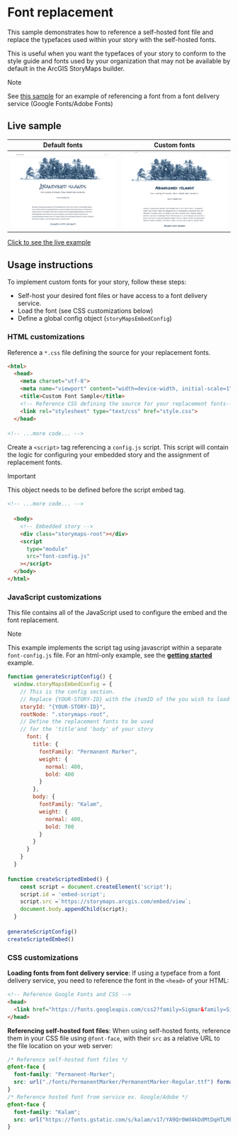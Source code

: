 # Font replacement

This sample demonstrates how to reference a self-hosted font file and replace the typefaces used within your story with the self-hosted fonts.

This is useful when you want the typefaces of your story to conform to the style guide and fonts used by your organization that may not be available by default in the ArcGIS StoryMaps builder.

> [!NOTE]
> See [this sample](/embed/splash-page/README.md#css-customizations) for an example of referencing a font from a font delivery service (Google Fonts/Adobe Fonts)

## Live sample

Default fonts             |  Custom fonts
:-------------------------:|:-------------------------:
![Default fonts](/embed/fonts/assets/example_default_fonts.png)  |  ![Custom Fonts](/embed/fonts/assets/example_custom_fonts.png)

[Click to see the live example](https://esri.github.io/storymaps-developer-samples/embed/fonts/index.html)

## Usage instructions

To implement custom fonts for your story, follow these steps:

- Self-host your desired font files or have access to a font delivery service.
- Load the font (see CSS customizations below)
- Define a global config object (`storyMapsEmbedConfig`)

### HTML customizations
Reference a `*.css` file defining the source for your replacement fonts.
```html
<html>
  <head>
    <meta charset="utf-8">
    <meta name="viewport" content="width=device-width, initial-scale=1">
    <title>Custom Font Sample</title>
    <!-- Reference CSS defining the source for your replacement fonts-->
    <link rel="stylesheet" type="text/css" href="style.css">
  </head>

<!-- ...more code... -->
```

Create a `<script>` tag referencing a `config.js` script. This script will contain the logic for configuring your embedded story and the assignment of replacement fonts.

> [!IMPORTANT]
> This object needs to be defined before the script embed tag.

```html
<!-- ...more code... -->

  <body>
    <!-- Embedded story -->
    <div class="storymaps-root"></div>
    <script
      type="module"
      src="font-config.js"
    ></script>
  </body>
</html>
```

### JavaScript customizations

This file contains all of the JavaScript used to configure the embed and the font replacement.

> [!NOTE]
>This example implements the script tag using javascript within a separate `font-config.js` file. For an html-only example, see the [**getting started**](../getting-started/index.html) example.


```js
function generateScriptConfig() {
  window.storyMapsEmbedConfig = {
    // This is the config section.
    // Replace {YOUR-STORY-ID} with the itemID of the you wish to load
    storyId: "{YOUR-STORY-ID}",
    rootNode: ".storymaps-root",
    // Define the replacement fonts to be used
    // for the 'title'and 'body' of your story
      font: {
        title: {
          fontFamily: "Permanent Marker",
          weight: {
            normal: 400,
            bold: 400
          }
        },
        body: {
          fontFamily: "Kalam",
          weight: {
            normal: 400,
            bold: 700
          }
        }
      }
    }
  }

function createScriptedEmbed() {
    const script = document.createElement('script');
    script.id = 'embed-script';
    script.src =`https://storymaps.arcgis.com/embed/view`;
    document.body.appendChild(script);
  }

generateScriptConfig()
createScriptedEmbed()
```

### CSS customizations

**Loading fonts from font delivery service**: If using a typeface from a font delivery service, you need to reference the font in the `<head>` of your HTML:

```html
<!-- Reference Google Fonts and CSS -->
<head>
  <link href="https://fonts.googleapis.com/css2?family=Sigmar&family=Sigmar+One&display=swap" rel="stylesheet" />
</head>
```

**Referencing self-hosted font files**: When using self-hosted fonts, reference them in your CSS file using `@font-face`, with their `src` as a relative URL to the file location on your web server:

```css
/* Reference self-hosted font files */
@font-face {
  font-family: "Permanent-Marker";
  src: url("./fonts/PermanentMarker/PermanentMarker-Regular.ttf") format("truetype");
}
/* Reference hosted font from service ex. Google/Adobe */
@font-face {
  font-family: "Kalam";
  src: url("https://fonts.gstatic.com/s/kalam/v17/YA9Qr0Wd4kDdMtDqHTLMkiQ.woff2")
}
```
